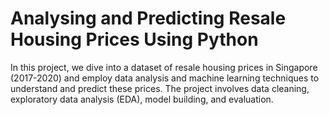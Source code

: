 # Analysing and Predicting Resale Housing Prices Using Python

In this project, we dive into a dataset of resale housing prices in Singapore (2017-2020) and employ data analysis and machine learning techniques to understand and predict these prices. The project involves data cleaning, exploratory data analysis (EDA), model building, and evaluation.
